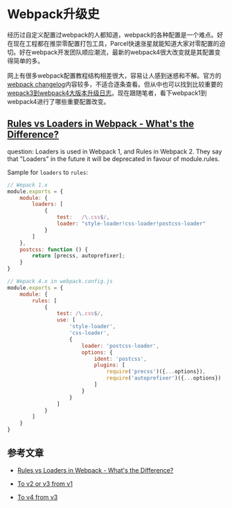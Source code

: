 # Webpack升级史

经历过自定义配置过webpack的人都知道，webpack的各种配置是一个难点。好在现在工程都在推崇零配置打包工具，Parcel快速涨星就能知道大家对零配置的迫切。好在webpack开发团队顺应潮流，最新的webpack4很大改变就是其配置变得简单的多。

网上有很多webpack配置教程结构相差很大，容易让人感到迷惑和不解。官方的[webpack changelog](https://github.com/webpack/webpack/releases)内容较多，不适合逐条查看。但从中也可以找到比较重要的[wepack3到webpack4大版本升级日志](https://github.com/webpack/webpack/issues/6064)。现在跟随笔者，看下webpack1到webpack4进行了哪些重要配置改变。

## [Rules vs Loaders in Webpack - What's the Difference?](https://stackoverflow.com/questions/43002099/rules-vs-loaders-in-webpack-whats-the-difference)

question: Loaders is used in Webpack 1, and Rules in Webpack 2. They say that "Loaders" in the future it will be deprecated in favour of module.rules.

Sample for `loaders` to `rules`:
``` js
// Wepack 1.x
module.exports = {
    module: {
        loaders: [
            {
                test:   /\.css$/,
                loader: "style-loader!css-loader!postcss-loader"
            }
        ]
    },
    postcss: function () {
        return [precss, autoprefixer];
    }
}
```

``` js
// Wepack 4.x in webpack.config.js
module.exports = {
    module: {
        rules: [
            {
                test: /\.css$/,
                use: [
                    'style-loader',
                    'css-loader',
                    {
                        loader: 'postcss-loader',
                        options: {
                            ident: 'postcss',
                            plugins: [
                                require('precss')({...options}),
                                require('autoprefixer')({...options})
                            ]
                        }
                    }
                ]
            }
        ]
    }
}
```

## 参考文章

* [Rules vs Loaders in Webpack - What's the Difference?](https://stackoverflow.com/questions/43002099/rules-vs-loaders-in-webpack-whats-the-difference)

* [To v2 or v3 from v1](https://webpack.js.org/migrate/3/#module-loaders-is-now-module-rules)

* [To v4 from v3](https://webpack.js.org/migrate/4/#node-js-v4)